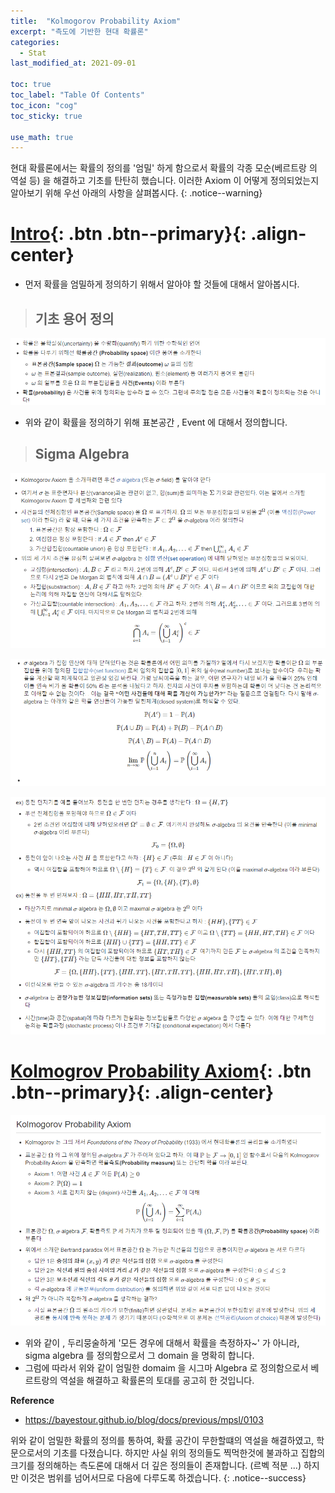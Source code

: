 ```yaml
---
title:  "Kolmogorov Probability Axiom"
excerpt: "측도에 기반한 현대 확률론"
categories:
  - Stat
last_modified_at: 2021-09-01

toc: true
toc_label: "Table Of Contents"
toc_icon: "cog"
toc_sticky: true

use_math: true
---
```


현대 확률론에서는 확률의 정의를 '엄밀' 하게 함으로서 확률의 각종 모순(베르트랑 의 역설 등) 을 해결하고 기초를 탄탄히 했습니다. 이러한 Axiom 이 어떻게 정의되었는지 알아보기 위해 우선 아래의 사항을 살펴봅시다.
{: .notice--warning}

# [Intro](#link){: .btn .btn--primary}{: .align-center}

- 먼저 확률을 엄밀하게 정의하기 위해서 알아야 할 것들에 대해서 알아봅시다.

> ## 기초 용어 정의

![png](/assets/images/Stat/53_1.png)

- 위와 같이 확률을 정의하기 위해 표본공간 , Event 에 대해서 정의합니다.

> ## Sigma Algebra

![png](/assets/images/Stat/53_2.png)

![png](/assets/images/Stat/53_3.png)

![png](/assets/images/Stat/53_4.png)

# [Kolmogrov Probability Axiom](#link){: .btn .btn--primary}{: .align-center}

![png](/assets/images/Stat/53_5.png)

- 위와 같이 , 두리뭉술하게 '모든 경우에 대해서 확률을 측정하자~' 가 아니라, sigma algebra 를 정의함으로서 그 domain 을 명확히 합니다.
- 그럼에 따라서 위와 같이 엄밀한 domaim 을 시그마 Algebra 로 정의함으로서 베르트랑의 역설을 해결하고 확률론의 토대를 공고히 한 것입니다.

**Reference**

- <https://bayestour.github.io/blog/docs/previous/mpsl/0103>

위와 같이 엄밀한 확률의 정의를 통하여, 확률 공간이 무한할떄의 역설을 해결하였고, 학문으로서의 기초를 다졌습니다. 하지만 사실 위의 정의들도 찍먹한것에 불과하고 집합의 크기를 정의해하는 측도론에 대해서 더 깊은 정의들이 존재합니다. (르벡 적분 ...) 하지만 이것은 범위를 넘어서므로 다음에 다루도록 하겠습니다.
{: .notice--success}

